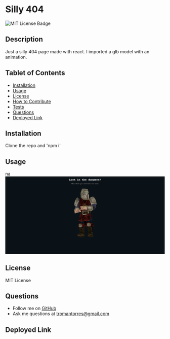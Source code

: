 # Silly 404

![MIT License Badge](https://img.shields.io/badge/license-MIT-green)

## Description
Just a silly 404 page made with react. I imported a glb model with an animation.
## Tablet of Contents
- [Installation](#installation)
- [Usage](#usage)
- [License](#license)
- [How to Contribute](#how-to-contribute)
- [Tests](#tests)
- [Questions](#questions)
- [Deployed Link](#deployed-link)

## Installation
Clone the repo and 'npm i'

## Usage
na
![Screenshot of Project](assets/images/screenshot.png)

## License
MIT License
## Questions
* Follow me on [GitHub](https://github.com/romantorres23)
* Ask me questions at tromantorres@gmail.com

## Deployed Link
